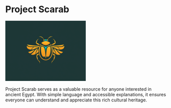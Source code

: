 # Project Scarab

<img src="project-scarab.png" alt="Project Scarab Logo" height="50%" width="50%">

Project Scarab serves as a valuable resource for anyone interested in ancient Egypt. With simple language and accessible explanations, it ensures everyone can understand and appreciate this rich cultural heritage. 
